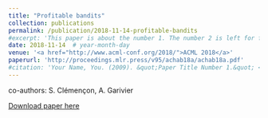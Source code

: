 ```yaml
---
title: "Profitable bandits"
collection: publications
permalink: /publication/2018-11-14-profitable-bandits
#excerpt: 'This paper is about the number 1. The number 2 is left for future work.'
date: 2018-11-14  # year-month-day
venue: '<a href="http://www.acml-conf.org/2018/">ACML 2018</a>'
paperurl: 'http://proceedings.mlr.press/v95/achab18a/achab18a.pdf'
#citation: 'Your Name, You. (2009). &quot;Paper Title Number 1.&quot; <i>Journal 1</i>. 1(1).'
---
```

co-authors: S. Clémençon, A. Garivier

[Download paper here](http://proceedings.mlr.press/v95/achab18a/achab18a.pdf)
